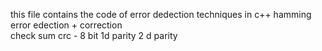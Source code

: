 this file contains the code of error dedection techniques in c++ 
hamming error edection + correction  
check sum 
crc - 8 bit
1d parity 
2 d parity

